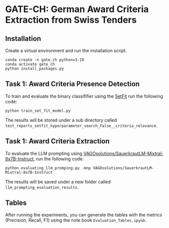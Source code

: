 # GATE-CH: German Award Criteria Extraction from Swiss Tenders

## Installation

Create a virtual environment and run the installation script.

```
conda create -n gate_ch python=3.10
conda activate gate_ch
python install_packages.py
```

## Task 1: Award Criteria Presence Detection

To train and evaluate the binary classififier using the [SetFit](https://huggingface.co/docs/setfit/index) run the following code:

```
python train_set_fit_model.py
```

The results will be stored under a sub directory called `test_reports_setfit_hyperparameter_search_False__criteria_relevance`.

## Task 1: Award Criteria Extraction

To evaluate the LLM prompting using [VAGOsolutions/SauerkrautLM-Mixtral-8x7B-Instruct](https://huggingface.co/VAGOsolutions/SauerkrautLM-Mixtral-8x7B-Instruct), run the following code:

```
python evaluating_llm_promping.py -mnp VAGOsolutions/SauerkrautLM-Mixtral-8x7B-Instruct
```

The results will be saved under a new folder called `llm_prompting_evaluation_results`.


## Tables
After running the experiments, you can generate the tables with the metrics (Precision, Recall, F1) using the note book `Evaluation_Tables.ipynb`.
